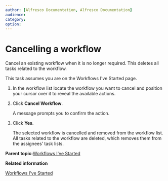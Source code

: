 ```yaml
---
author: [Alfresco Documentation, Alfresco Documentation]
audience: 
category: 
option: 
---
```


# Cancelling a workflow

Cancel an existing workflow when it is no longer required. This deletes all tasks related to the workflow.

This task assumes you are on the Workflows I've Started page.

1.  In the workflow list locate the workflow you want to cancel and position your cursor over it to reveal the available actions.

2.  Click **Cancel Workflow**.

    A message prompts you to confirm the action.

3.  Click **Yes**.

    The selected workflow is cancelled and removed from the workflow list. All tasks related to the workflow are deleted, which removes them from the assignees’ task lists.


**Parent topic:**[Workflows I've Started](../tasks/more-menu-myworkflows.md)

**Related information**  


[Workflows I've Started](more-menu-myworkflows.md)

